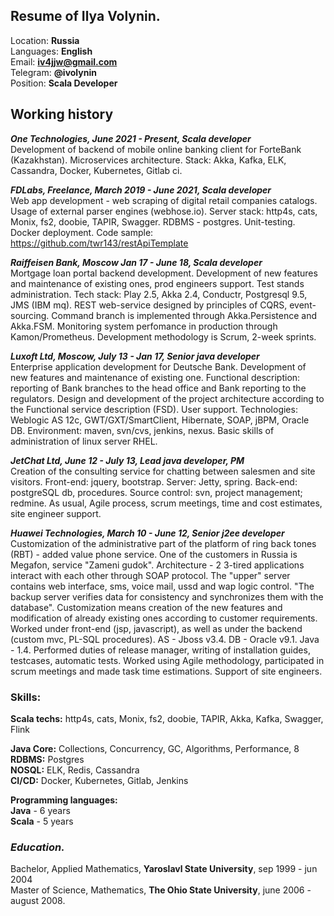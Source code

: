 ## Resume of Ilya Volynin.

Location: **Russia**<br>
Languages: **English**<br>
Email: **iv4jjw@gmail.com**<br>
Telegram: **@ivolynin**<br>
Position: **Scala Developer**<br>
                              
## Working history

**_One Technologies, June 2021 - Present, Scala developer_**  
Development of backend of mobile online banking client for ForteBank (Kazakhstan). Microservices architecture. Stack: Akka, Kafka, ELK, Cassandra, Docker, Kubernetes, Gitlab ci.

**_FDLabs, Freelance, March 2019 - June 2021, Scala developer_**  
Web app development - web scraping of digital retail companies catalogs.
Usage of external parser engines (webhose.io). Server stack: http4s, cats, Monix, fs2, doobie, TAPIR, Swagger. RDBMS - postgres. Unit-testing. Docker deployment. Code sample:  https://github.com/twr143/restApiTemplate


**_Raiffeisen Bank, Moscow Jan 17 - June 18, Scala developer_**  
Mortgage loan portal backend development. Development of new features and maintenance of existing ones, prod engineers support. Test stands administration. Tech stack: Play 2.5, Akka 2.4, Conductr, Postgresql 9.5, JMS (IBM mq). REST web-service designed by principles of CQRS, event-sourcing. Command branch is implemented through Akka.Persistence and Akka.FSM.  Monitoring system perfomance in production through Kamon/Prometheus. Development methodology is Scrum, 2-week sprints.

**_Luxoft Ltd, Moscow, July 13 - Jan 17, Senior java developer_**  
Enterprise application development for Deutsche Bank. Development of new features and maintenance of existing one.  Functional description: reporting of Bank branches to the head office and Bank reporting 
to the regulators. Design and development of the project architecture according to the Functional service description (FSD). User support. Technologies: Weblogic AS 12c, GWT/GXT/SmartClient, Hibernate, SOAP, jBPM, Oracle DB. Environment: maven, svn/cvs, jenkins, nexus. Basic skills of administration of linux server RHEL. 


**_JetChat Ltd, June 12 - July 13, Lead java developer, PM_**  
Creation of the consulting service for chatting between salesmen and site visitors. Front-end: jquery, bootstrap. Server: Jetty, spring. Back-end: postgreSQL db, procedures. Source control: svn, project management; redmine. As usual, Agile process, scrum meetings, time and cost estimates, site engineer support.


**_Huawei Technologies, March 10 - June 12, Senior j2ee developer_**  
Customization of the administrative part of the platform of ring back tones (RBT) - added value phone service. One of the customers in Russia is Megafon, service "Zameni gudok". Architecture - 2 3-tired applications interact with each other through SOAP protocol. The "upper" server contains web interface, sms, voice mail, ussd and wap logic control. "The backup server verifies data for consistency and synchronizes them with the database". Customization means creation of the new features and modification of already existing ones according to customer requirements. Worked under front-end (jsp, javascript), as well as under the backend (custom mvc, PL-SQL procedures). AS - Jboss v3.4. DB - Oracle v9.1. Java - 1.4. Performed duties of release manager, writing of installation guides, testcases, automatic tests. Worked using Agile methodology, participated in scrum meetings and made task time estimations. Support of site engineers.


### Skills:
**Scala techs:**   http4s, cats, Monix, fs2, doobie, TAPIR, Akka, Kafka, Swagger, Flink

**Java Core:**  Collections, Concurrency, GC, Algorithms, Performance, 8  
**RDBMS:** Postgres  
**NOSQL:** ELK, Redis, Cassandra    
**CI/CD:** Docker, Kubernetes, Gitlab, Jenkins

**Programming languages:**  
**Java** - 6 years  
**Scala** - 5 years

### _Education._
Bachelor, Applied Mathematics, **Yaroslavl State University**, sep 1999 - jun 2004  
Master of Science, Mathematics, **The Ohio State University**, june 2006 - august 2008.
